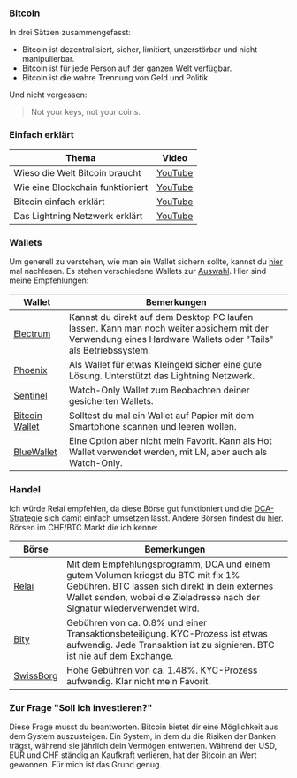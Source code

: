 ### Bitcoin
In drei Sätzen zusammengefasst:

- Bitcoin ist dezentralisiert, sicher, limitiert, unzerstörbar und nicht manipulierbar.
- Bitcoin ist für jede Person auf der ganzen Welt verfügbar.
- Bitcoin ist die wahre Trennung von Geld und Politik.

Und nicht vergessen:

> Not your keys, not your coins. 

### Einfach erklärt 

| Thema | Video |
| --- | --- |
| Wieso die Welt Bitcoin braucht | [YouTube](https://www.youtube.com/watch?v=6pNgWuQDe5s) |
| Wie eine Blockchain funktioniert | [YouTube](https://www.youtube.com/watch?v=SSo_EIwHSd4) |
| Bitcoin einfach erklärt | [YouTube](https://www.youtube.com/watch?v=s4g1XFU8Gto) |
| Das Lightning Netzwerk erklärt | [YouTube](https://www.youtube.com/watch?v=rrr_zPmEiME) |

### Wallets
Um generell zu verstehen, wie man ein Wallet sichern sollte, kannst du [hier](https://bitcoin.org/de/sichern-sie-ihre-wallet) mal nachlesen. Es stehen verschiedene Wallets zur [Auswahl](https://bitcoin.org/de/sichern-sie-ihre-wallet). Hier sind meine Empfehlungen:

| Wallet | Bemerkungen |
| --- | --- |
| [Electrum](https://electrum.org/#download) | Kannst du direkt auf dem Desktop PC laufen lassen. Kann man noch weiter absichern mit der Verwendung eines Hardware Wallets oder "Tails" als Betriebssystem. |
| [Phoenix](https://phoenix.acinq.co/) | Als Wallet für etwas Kleingeld sicher eine gute Lösung. Unterstützt das Lightning Netzwerk. |
| [Sentinel](https://play.google.com/store/apps/details?id=com.samourai.sentinel&pcampaignid=web_share) | Watch-Only Wallet zum Beobachten deiner gesicherten Wallets. |
| [Bitcoin Wallet](https://bitcoin.org/de/wallets/mobile/android/bitcoinwallet/ ) | Solltest du mal ein Wallet auf Papier mit dem Smartphone scannen und leeren wollen. |
| [BlueWallet](https://bluewallet.io/) | Eine Option aber nicht mein Favorit. Kann als Hot Wallet verwendet werden, mit LN, aber auch als Watch-Only. |

### Handel
Ich würde Relai empfehlen, da diese Börse gut funktioniert und die [DCA-Strategie](https://dcabtc.com/) sich damit einfach umsetzen lässt. Andere Börsen findest du [hier](https://bitcoin.org/de/boersen). Börsen im CHF/BTC Markt die ich kenne:

| Börse | Bemerkungen |
| --- | --- |
| [Relai](https://relai.app/de/) | Mit dem Empfehlungsprogramm, DCA und einem gutem Volumen kriegst du BTC mit fix 1% Gebühren. BTC lassen sich direkt in dein externes Wallet senden, wobei die Zieladresse nach der Signatur wiederverwendet wird. |
| [Bity](https://bity.com/) | Gebühren von ca. 0.8% und einer Transaktionsbeteiligung. KYC-Prozess ist etwas aufwendig. Jede Transaktion ist zu signieren. BTC ist nie auf dem Exchange. |
| [SwissBorg](https://swissborg.com/) | Hohe Gebühren von ca. 1.48%. KYC-Prozess aufwendig. Klar nicht mein Favorit. |

### Zur Frage "Soll ich investieren?"
Diese Frage musst du beantworten. Bitcoin bietet dir eine Möglichkeit aus dem System auszusteigen. Ein System, in dem du die Risiken der Banken trägst, während sie jährlich dein Vermögen entwerten. Während der USD, EUR und CHF ständig an Kaufkraft verlieren, hat der Bitcoin an Wert gewonnen. Für mich ist das Grund genug. 
